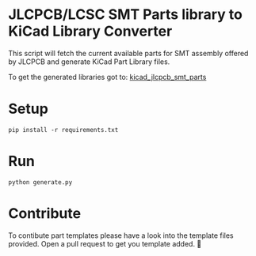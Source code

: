 # JLCPCB/LCSC SMT Parts library to KiCad Library Converter

This script will fetch the current available parts for SMT 
assembly offered by JLCPCB and generate KiCad Part Library 
files.

To get the generated libraries got to: [kicad_jlcpcb_smt_parts](https://github.com/DasBasti/kicad_jlcpcb_smt_parts)

# Setup
    pip install -r requirements.txt

# Run
    python generate.py

# Contribute
To contibute part templates please have a look into the template files provided. Open a pull request to get you template added. 🤗